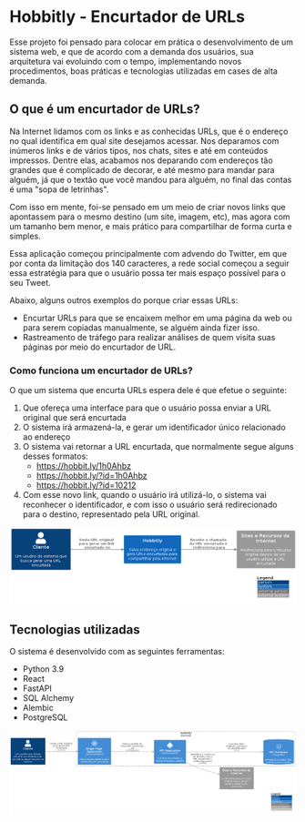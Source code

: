 # Hobbitly - Encurtador de URLs

Esse projeto foi pensado para colocar em prática o desenvolvimento de um sistema web, e que de acordo com a demanda dos usuários, sua arquitetura
vai evoluindo com o tempo, implementando novos procedimentos, boas práticas e tecnologias utilizadas em cases de alta demanda.


## O que é um encurtador de URLs?

Na Internet lidamos com os links e as conhecidas URLs, que é o endereço no qual identifica em qual site desejamos acessar. Nos deparamos
com inúmeros links e de vários tipos, nos chats, sites e até em conteúdos impressos. Dentre elas, acabamos nos deparando com endereços
tão grandes que é complicado de decorar, e até mesmo para mandar para alguém, já que o textão que você mandou para alguém, no final das contas
é uma "sopa de letrinhas".

Com isso em mente, foi-se pensado em um meio de criar novos links que apontassem para o mesmo destino (um site, imagem, etc), mas agora com um
tamanho bem menor, e mais prático para compartilhar de forma curta e simples.

Essa aplicação começou principalmente com advendo do Twitter, em que 
por conta da limitação dos 140 caracteres, a rede social começou a seguir essa estratégia para que o usuário possa ter mais espaço possível para o
seu Tweet.

Abaixo, alguns outros exemplos do porque criar essas URLs:

- Encurtar URLs para que se encaixem melhor em uma página da web ou para serem copiadas manualmente, se alguém ainda fizer isso.
- Rastreamento de tráfego para realizar análises de quem visita suas páginas por meio do encurtador de URL.


### Como funciona um encurtador de URLs?

O que um sistema que encurta URLs espera dele é que efetue o seguinte:

1. Que ofereça uma interface para que o usuário possa enviar a URL original que será encurtada
2. O sistema irá armazená-la, e gerar um identificador único relacionado ao endereço
3. O sistema vai retornar a URL encurtada, que normalmente segue alguns desses formatos:
    - https://hobbit.ly/1h0Ahbz
    - https://hobbit.ly/?id=1h0Ahbz
    - https://hobbit.ly/?id=10212
4. Com esse novo link, quando o usuário irá utilizá-lo, o sistema vai reconhecer o identificador, e com isso
o usuário será redirecionado para o destino, representado pela URL original.

![General View](./docs/assets/images/context.png)

## Tecnologias utilizadas

O sistema é desenvolvido com as seguintes ferramentas:

- Python 3.9
- React
- FastAPI
- SQL Alchemy
- Alembic
- PostgreSQL

![Container View](./docs/assets/images/system.png)